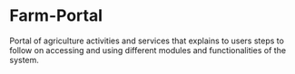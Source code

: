 # Farm-Portal
Portal of agriculture activities and services that explains to users steps to follow on accessing and using different modules and functionalities of the system.
